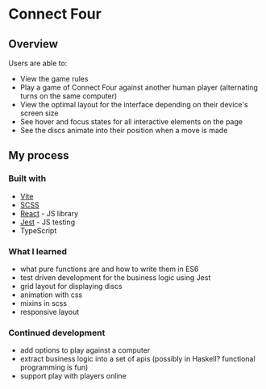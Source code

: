 # Connect Four

## Overview

Users are able to:

- View the game rules
- Play a game of Connect Four against another human player (alternating turns on the same computer)
- View the optimal layout for the interface depending on their device's screen size
- See hover and focus states for all interactive elements on the page
- See the discs animate into their position when a move is made

## My process

### Built with

- [Vite](https://vitejs.dev/)
- [SCSS](https://sass-lang.com/)
- [React](https://reactjs.org/) - JS library
- [Jest](https://jestjs.io/) - JS testing
- TypeScript

### What I learned

- what pure functions are and how to write them in ES6
- test driven development for the business logic using Jest
- grid layout for displaying discs
- animation with css
- mixins in scss
- responsive layout

### Continued development

- add options to play against a computer
- extract business logic into a set of apis (possibly in Haskell? functional programming is fun)
- support play with players online
